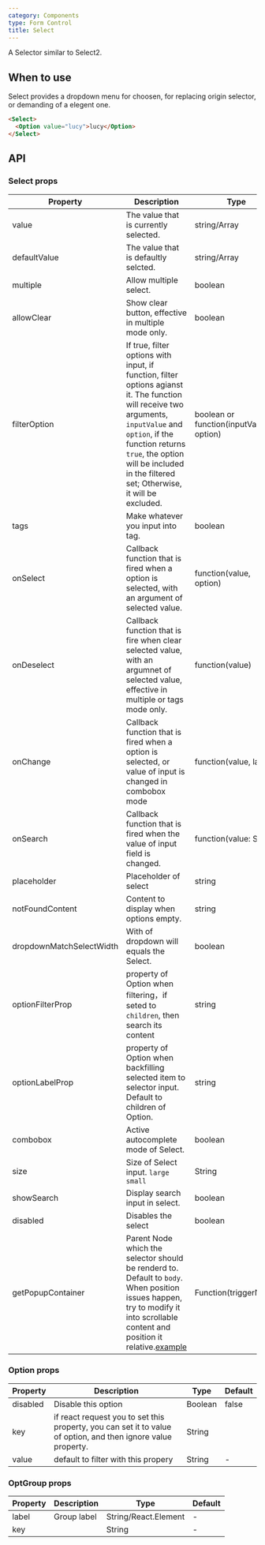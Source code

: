 ```yaml
---
category: Components
type: Form Control
title: Select
---
```


A Selector similar to Select2.

## When to use

Select provides a dropdown menu for choosen, for replacing origin selector, or demanding of a elegent one.

```html
<Select>
  <Option value="lucy">lucy</Option>
</Select>
```

## API

### Select props

| Property     | Description           | Type     | Default       |
|----------|----------------|----------|--------------|
| value    | The value that is currently selected. | string/Array<String>   |  -  |
| defaultValue | The value that is defaultly selcted. | string/Array<String>   |  -  |
| multiple   | Allow multiple select. | boolean | false |
| allowClear   | Show clear button, effective in multiple mode only. | boolean | false |
| filterOption | If true, filter options with input, if function, filter options agianst it. The function will receive two arguments, `inputValue` and `option`, if the function returns `true`, the option will be included in the filtered set; Otherwise, it will be excluded. | boolean or function(inputValue, option) | true     |
| tags | Make whatever you input into tag. | boolean |false |
| onSelect | Callback function that is fired when a option is selected, with an argument of selected value. | function(value, option) | -   |
| onDeselect | Callback function that is fire when clear selected value, with an argumnet of selected value, effective in multiple or tags mode only. |  function(value) | -   |
| onChange | Callback function that is fired when a option is selected, or value of input is changed in combobox mode | function(value, label) | - |
| onSearch | Callback function that is fired when the value of input field is changed. | function(value: String) |  |
| placeholder | Placeholder of select | string | - |
| notFoundContent | Content to display when options empty.| string | 'Not Found' |
| dropdownMatchSelectWidth | With of dropdown will equals the Select. | boolean | true |
| optionFilterProp | property of Option when filtering，if seted to `children`, then search its content | string | value |
| optionLabelProp | property of Option when backfilling selected item to selector input. Default to children of Option. | string | `children` |
| combobox | Active autocomplete mode of Select. | boolean | false |
| size    | Size of Select input. `large` `small`  | String      |      default      |
| showSearch | Display search input in select.| boolean | false |
| disabled | Disables the select | boolean | false |
| getPopupContainer | Parent Node which the selector should be renderd to. Default to `body`. When position issues happen, try to modify it into scrollable content and position it relative.[example](http://codepen.io/anon/pen/xVBOVQ?editors=001) | Function(triggerNode) | () => document.body |

### Option props

| Property     | Description         | Type    | Default       |
|----------|----------------|----------|--------------|
| disabled    | Disable this option | Boolean   |  false  |
| key   | if react request you to set this property, you can set it to value of option, and then ignore value property. |  String |  |
| value   | default to filter with this propery | String | - |

### OptGroup props

| Property     | Description           | Type     | Default          |
|----------|----------------|----------|-----------------|
| label    | Group label           | String/React.Element | -  |
| key      |                |  String  | -               |